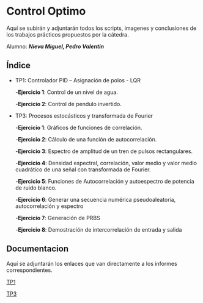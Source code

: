 
# Control Optimo

Aquí se subirán y adjuntarán todos los scripts, imagenes y conclusiones de los trabajos prácticos propuestos por la cátedra.

Alumno: _**Nieva Miguel, Pedro Valentin**_
## Índice

- TP1: Controlador PID – Asignación de polos - LQR
  
  -**Ejercicio 1**: Control de un nivel de agua.
    
  
  -**Ejercicio 2**: Control de pendulo invertido.

- TP3: Procesos estocásticos y transformada de Fourier

  -**Ejercicio 1**: Gráficos de funciones de correlación.
  
  
  -**Ejercicio 2**: Cálculo de una función de autocorrelación.


  -**Ejercicio 3**: Espectro de amplitud de un tren de pulsos rectangulares.
  
  
  -**Ejercicio 4**: Densidad espectral, correlación, valor medio y valor medio cuadrático de una señal con transformada de Fourier.


  -**Ejercicio 5**: Funciones de Autocorrelación y autoespectro de potencia de ruido blanco.


  -**Ejercicio 6**: Generar una secuencia numérica pseudoaleatoria, autocorrelación y espectro


  -**Ejercicio 7**: Generación de PRBS


  -**Ejercicio 8**: Demostración de intercorrelación de entrada y salida
  
## Documentacion

Aquí se adjuntarán los enlaces que van directamente a los informes correspondientes.

[TP1](https://github.com/valkur5/Control-Optimo/blob/main/TP1/Trabajo%20Pr%C3%A1ctico%20N%C2%B01%20-%20Control%20%C3%B3ptimo%20-%20Nieva%20Miguel%20Pedro%20Valentin.pdf)

[TP3](#)

